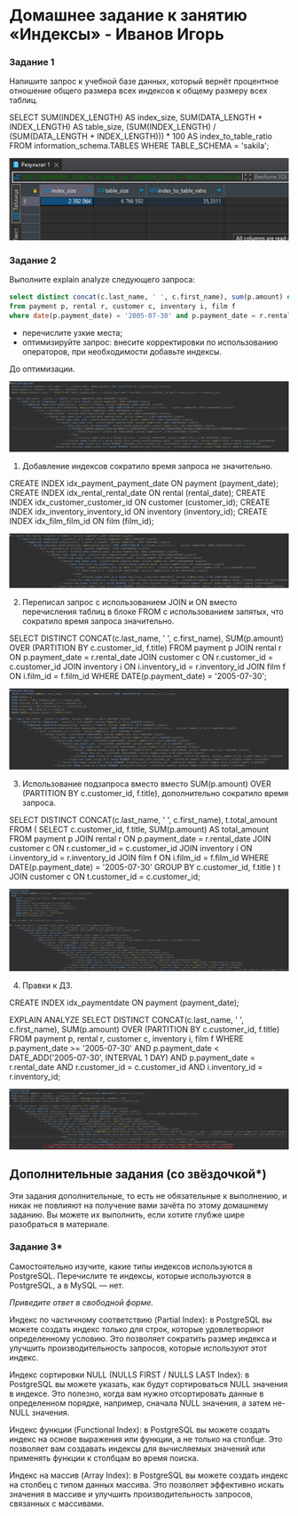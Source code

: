 # Домашнее задание к занятию «Индексы» - Иванов Игорь

### Задание 1

Напишите запрос к учебной базе данных, который вернёт процентное отношение общего размера всех индексов к общему размеру всех таблиц.

SELECT SUM(INDEX_LENGTH) AS index_size, SUM(DATA_LENGTH + INDEX_LENGTH) AS table_size, (SUM(INDEX_LENGTH) / (SUM(DATA_LENGTH + INDEX_LENGTH))) * 100 AS index_to_table_ratio FROM information_schema.TABLES WHERE TABLE_SCHEMA = 'sakila';

![sql](https://github.com/gaming4funNel/sdb-homework-12-05/blob/main/img/sql1.png)

### Задание 2

Выполните explain analyze следующего запроса:
```sql
select distinct concat(c.last_name, ' ', c.first_name), sum(p.amount) over (partition by c.customer_id, f.title)
from payment p, rental r, customer c, inventory i, film f
where date(p.payment_date) = '2005-07-30' and p.payment_date = r.rental_date and r.customer_id = c.customer_id and i.inventory_id = r.inventory_id
```
- перечислите узкие места;
- оптимизируйте запрос: внесите корректировки по использованию операторов, при необходимости добавьте индексы.

До оптимизации.

![sql](https://github.com/gaming4funNel/sdb-homework-12-05/blob/main/img/before.png)

1. Добавление индексов сократило время запроса не значительно.

CREATE INDEX idx_payment_payment_date ON payment (payment_date);
CREATE INDEX idx_rental_rental_date ON rental (rental_date);
CREATE INDEX idx_customer_customer_id ON customer (customer_id);
CREATE INDEX idx_inventory_inventory_id ON inventory (inventory_id);
CREATE INDEX idx_film_film_id ON film (film_id);

![sql](https://github.com/gaming4funNel/sdb-homework-12-05/blob/main/img/index1.png)

2. Переписал запрос с использованием JOIN и ON вместо перечисления таблиц в блоке FROM с использованием запятых, что сократило время запроса значительно.

SELECT DISTINCT CONCAT(c.last_name, ' ', c.first_name), SUM(p.amount) OVER (PARTITION BY c.customer_id, f.title)
FROM payment p
JOIN rental r ON p.payment_date = r.rental_date
JOIN customer c ON r.customer_id = c.customer_id
JOIN inventory i ON i.inventory_id = r.inventory_id
JOIN film f ON i.film_id = f.film_id
WHERE DATE(p.payment_date) = '2005-07-30';

![sql](https://github.com/gaming4funNel/sdb-homework-12-05/blob/main/img/index2.png)

3. Использование подзапроса вместо вместо SUM(p.amount) OVER (PARTITION BY c.customer_id, f.title), дополнительно сократило время запроса.

SELECT DISTINCT CONCAT(c.last_name, ' ', c.first_name), t.total_amount
FROM (
    SELECT c.customer_id, f.title, SUM(p.amount) AS total_amount
    FROM payment p
    JOIN rental r ON p.payment_date = r.rental_date
    JOIN customer c ON r.customer_id = c.customer_id
    JOIN inventory i ON i.inventory_id = r.inventory_id
    JOIN film f ON i.film_id = f.film_id
    WHERE DATE(p.payment_date) = '2005-07-30'
    GROUP BY c.customer_id, f.title
) t
JOIN customer c ON t.customer_id = c.customer_id;

![sql](https://github.com/gaming4funNel/sdb-homework-12-05/blob/main/img/index3.png)

4. Правки к ДЗ. 

CREATE INDEX idx_paymentdate ON payment (payment_date);

EXPLAIN ANALYZE 
SELECT DISTINCT CONCAT(c.last_name, ' ', c.first_name), SUM(p.amount) OVER (PARTITION BY c.customer_id, f.title)
FROM payment p, rental r, customer c, inventory i, film f
WHERE p.payment_date >= '2005-07-30' AND p.payment_date < DATE_ADD('2005-07-30', INTERVAL 1 DAY) 
  AND p.payment_date = r.rental_date AND r.customer_id = c.customer_id AND i.inventory_id = r.inventory_id;

![sql](https://github.com/gaming4funNel/sdb-homework-12-05/blob/main/img/index4.png)

## Дополнительные задания (со звёздочкой*)
Эти задания дополнительные, то есть не обязательные к выполнению, и никак не повлияют на получение вами зачёта по этому домашнему заданию. Вы можете их выполнить, если хотите глубже шире разобраться в материале.

### Задание 3*

Самостоятельно изучите, какие типы индексов используются в PostgreSQL. Перечислите те индексы, которые используются в PostgreSQL, а в MySQL — нет.

*Приведите ответ в свободной форме.*

Индекс по частичному соответствию (Partial Index): в PostgreSQL вы можете создать индекс только для строк, которые удовлетворяют определенному условию. Это позволяет сократить размер индекса и улучшить производительность запросов, которые используют этот индекс.

Индекс сортировки NULL (NULLS FIRST / NULLS LAST Index): в PostgreSQL вы можете указать, как будут сортироваться NULL значения в индексе. Это полезно, когда вам нужно отсортировать данные в определенном порядке, например, сначала NULL значения, а затем не-NULL значения.

Индекс функции (Functional Index): в PostgreSQL вы можете создать индекс на основе выражения или функции, а не только на столбце. Это позволяет вам создавать индексы для вычисляемых значений или применять функции к столбцам во время поиска.

Индекс на массив (Array Index): в PostgreSQL вы можете создать индекс на столбец с типом данных массива. Это позволяет эффективно искать значения в массиве и улучшить производительность запросов, связанных с массивами.


